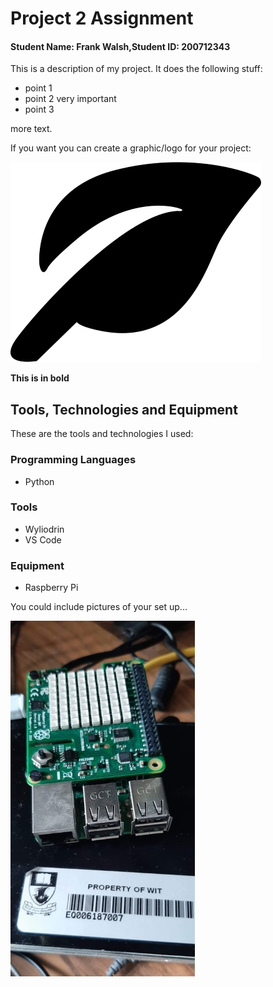 # Project 2 Assignment 

#### **Student Name:** Frank Walsh,**Student ID**: 200712343


This is  a description of my project. It does the following stuff: 

- point 1
- point 2 very important
- point 3

more text.

If you want you can create a graphic/logo for your project: 

![Project Brand](./images/icon.png)

**This is in bold**

## Tools, Technologies and Equipment

These are the tools and technologies I used:

### Programming Languages 
* Python

### Tools
* Wyliodrin
* VS Code

### Equipment
* Raspberry Pi

You could include pictures of your set up...

![Prototype Setup](./images/setup.jpg)